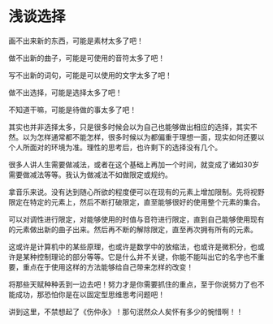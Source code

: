 # 浅谈选择

画不出来新的东西，可能是素材太多了吧！

做不出新的曲子，可能是可使用的音符太多了吧！

写不出新的词句，可能是可以使用的文字太多了吧！

做不出选择，可能是选择太多了吧！

不知道干嘛，可能是待做的事太多了吧！

其实也并非选择太多，只是很多时候会以为自己也能够做出相应的选择，其实不然。以为怎样通常都不能怎样，很多时候以为都偏重于理想一面，现实如何还要以个人所面对的环境为准。理性的思考后，也许剩下的选择没有几个。

很多人讲人生需要做减法，或者在这个基础上再加一个时间，就变成了诸如30岁需要做减法等等。我认为做减法不如做限定或规约。

拿音乐来说。没有达到随心所欲的程度便可以在现有的元素上增加限制。先将视野限定在特定的元素上，然后不断打破限定，直至能够很好的使用整个元素的集合。

可以对调性进行限定，对能够使用的时值与音符进行限定，直到自己能够使用现有的元素做出新的曲子出来。然后再不断的解除限定，直至再次拥有所有的元素。

这或许是计算机中的某些原理，也或许是数学中的放缩法，也或许是微积分，也或许是某种控制理论的部分等等。它是什么并不关键，你能不能叫出它的名字也不重要，重点在于使用这样的方法能够给自己带来怎样的改变！

将那些天赋种种丢到一边去吧！努力才是你需要抓住的重点，至于你说努力了也不能成功，那恐怕你是在以固定型思维思考问题吧！

讲到这里，不禁想起了《伤仲永》！那句泯然众人矣怀有多少的惋惜啊！！

